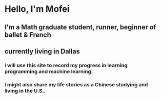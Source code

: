 
# Hello, I'm Mofei

## I'm a Math graduate student, runner, beginner of ballet & French
## currently living in Dallas


### I will use this site to record my progress in learning programming and machine learning. 

### I might also share my life stories as a Chinese studying and living in the U.S..




